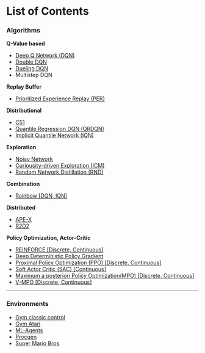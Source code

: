 # List of Contents

### Algorithms

**Q-Value based**

- [Deep Q Network (DQN)](https://web.stanford.edu/class/psych209/Readings/MnihEtAlHassibis15NatureControlDeepRL.pdf)
- [Double DQN](https://arxiv.org/abs/1509.06461)
- [Dueling DQN](https://arxiv.org/abs/1511.06581)
- Multistep DQN

**Replay Buffer**

- [Prioritized Experience Replay (PER)](https://arxiv.org/abs/1511.05952)

**Distributional**

- [C51](https://arxiv.org/abs/1707.06887)
- [Quantile Regression DQN (QRDQN)](https://arxiv.org/abs/1710.10044)
- [Implicit Quantile Network (IQN)](https://arxiv.org/abs/1806.06923)

**Exploration**

- [Noisy Network](https://arxiv.org/abs/1706.10295)
- [Curiousity-driven Exploration (ICM)](https://arxiv.org/abs/1705.05363)
- [Random Network Distillation (RND)](https://arxiv.org/abs/1810.12894)

**Combination**

- [Rainbow [DQN, IQN]](https://arxiv.org/abs/1710.02298)

**Distributed**

- [APE-X](https://arxiv.org/pdf/1803.00933.pdf)
- [R2D2](https://openreview.net/pdf?id=r1lyTjAqYX)

**Policy Optimization, Actor-Critic**

- [REINFORCE [Discrete, Continuous]](https://people.cs.umass.edu/~barto/courses/cs687/williams92simple.pdf)
- [Deep Deterministic Policy Gradient](https://arxiv.org/abs/1509.02971)
- [Proximal Policy Optimization (PPO) [Discrete, Continuous]](https://arxiv.org/abs/1707.06347)
- [Soft Actor Critic (SAC) [Continuous]](https://arxiv.org/abs/1801.01290)
- [Maximum a posteriori Policy Optimization(MPO) [Discrete, Continuous]](https://arxiv.org/abs/1806.06920) 
- [V-MPO [Discrete, Continuous]](https://arxiv.org/abs/1909.12238)

---

### Environments

- [Gym classic control](https://gym.openai.com/envs/#classic_control) 
- [Gym Atari](https://gym.openai.com/envs/#atari) 
- [ML-Agents](https://github.com/Unity-Technologies/ml-agents) 
- [Procgen](https://github.com/openai/procgen)
- [Super Mario Bros](https://pypi.org/project/gym-super-mario-bros/)